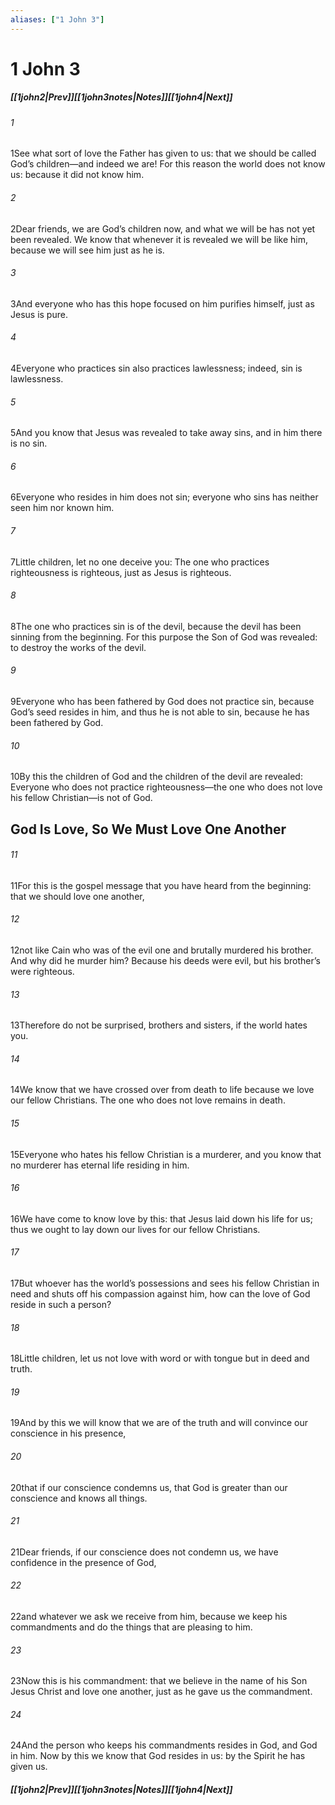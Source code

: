 ```yaml
---
aliases: ["1 John 3"]
---
```

# 1 John 3
##### <span class=arrow-left></span>[[1john2|Prev]]<span class=navigation-separator></span>[[1john3notes|Notes]]<span class=navigation-separator></span>[[1john4|Next]]<span class=arrow-right></span>
###### 1
<span class=verse-first>1</span>See what sort of love the Father has given to us: that we should be called God’s children—and indeed we are! For this reason the world does not know us: because it did not know him.
###### 2
<span class=verse-body>2</span>Dear friends, we are God’s children now, and what we will be has not yet been revealed. We know that whenever it is revealed we will be like him, because we will see him just as he is.
###### 3
<span class=verse-body>3</span>And everyone who has this hope focused on him purifies himself, just as Jesus is pure.
<div class=paragraph-break></div>

###### 4
<span class=verse-first>4</span>Everyone who practices sin also practices lawlessness; indeed, sin is lawlessness.
###### 5
<span class=verse-body>5</span>And you know that Jesus was revealed to take away sins, and in him there is no sin.
###### 6
<span class=verse-body>6</span>Everyone who resides in him does not sin; everyone who sins has neither seen him nor known him.
###### 7
<span class=verse-body>7</span>Little children, let no one deceive you: The one who practices righteousness is righteous, just as Jesus is righteous.
###### 8
<span class=verse-body>8</span>The one who practices sin is of the devil, because the devil has been sinning from the beginning. For this purpose the Son of God was revealed: to destroy the works of the devil.
###### 9
<span class=verse-body>9</span>Everyone who has been fathered by God does not practice sin, because God’s seed resides in him, and thus he is not able to sin, because he has been fathered by God.
###### 10
<span class=verse-body>10</span>By this the children of God and the children of the devil are revealed: Everyone who does not practice righteousness—the one who does not love his fellow Christian—is not of God.
## God Is Love, So We Must Love One Another
###### 11
<span class=verse-first>11</span>For this is the gospel message that you have heard from the beginning: that we should love one another,
###### 12
<span class=verse-body>12</span>not like Cain who was of the evil one and brutally murdered his brother. And why did he murder him? Because his deeds were evil, but his brother’s were righteous.
<div class=paragraph-break></div>

###### 13
<span class=verse-first>13</span>Therefore do not be surprised, brothers and sisters, if the world hates you.
###### 14
<span class=verse-body>14</span>We know that we have crossed over from death to life because we love our fellow Christians. The one who does not love remains in death.
###### 15
<span class=verse-body>15</span>Everyone who hates his fellow Christian is a murderer, and you know that no murderer has eternal life residing in him.
###### 16
<span class=verse-body>16</span>We have come to know love by this: that Jesus laid down his life for us; thus we ought to lay down our lives for our fellow Christians.
###### 17
<span class=verse-body>17</span>But whoever has the world’s possessions and sees his fellow Christian in need and shuts off his compassion against him, how can the love of God reside in such a person?
###### 18
<span class=verse-body>18</span>Little children, let us not love with word or with tongue but in deed and truth.
###### 19
<span class=verse-body>19</span>And by this we will know that we are of the truth and will convince our conscience in his presence,
###### 20
<span class=verse-body>20</span>that if our conscience condemns us, that God is greater than our conscience and knows all things.
###### 21
<span class=verse-body>21</span>Dear friends, if our conscience does not condemn us, we have confidence in the presence of God,
###### 22
<span class=verse-body>22</span>and whatever we ask we receive from him, because we keep his commandments and do the things that are pleasing to him.
<div class=paragraph-break></div>

###### 23
<span class=verse-first>23</span>Now this is his commandment: that we believe in the name of his Son Jesus Christ and love one another, just as he gave us the commandment.
###### 24
<span class=verse-body>24</span>And the person who keeps his commandments resides in God, and God in him. Now by this we know that God resides in us: by the Spirit he has given us.
##### <span class=arrow-left></span>[[1john2|Prev]]<span class=navigation-separator></span>[[1john3notes|Notes]]<span class=navigation-separator></span>[[1john4|Next]]<span class=arrow-right></span>